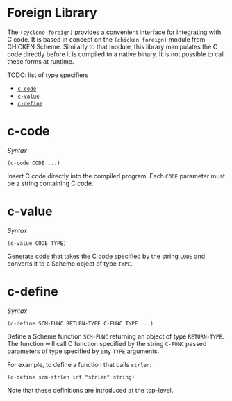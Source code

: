 # Foreign Library

The `(cyclone foreign)` provides a convenient interface for integrating with C code. It is based in concept on the `(chicken foreign)` module from CHICKEN Scheme. Similarly to that module, this library manipulates the C code directly before it is compiled to a native binary. It is not possible to call these forms at runtime.

TODO: list of type specifiers

- [`c-code`](#c-code)
- [`c-value`](#c-value)
- [`c-define`](#c-define)

# c-code

*Syntax*

    (c-code CODE ...)

Insert C code directly into the compiled program. Each `CODE` parameter must be a string containing C code.

# c-value

*Syntax*

    (c-value CODE TYPE)

Generate code that takes the C code specified by the string `CODE` and converts it to a Scheme object of type `TYPE`.

# c-define

*Syntax*

    (c-define SCM-FUNC RETURN-TYPE C-FUNC TYPE ...)

Define a Scheme function `SCM-FUNC` returning an object of type `RETURN-TYPE`. The function will call C function specified by the string `C-FUNC` passed parameters of type specified by any `TYPE` arguments.

For example, to define a function that calls `strlen`:

    (c-define scm-strlen int "strlen" string)

Note that these definitions are introduced at the top-level.

